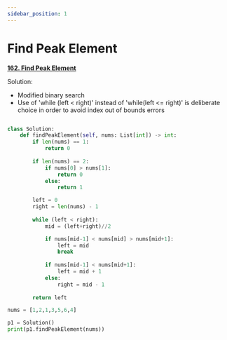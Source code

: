 ```yaml
---
sidebar_position: 1
---
```


# Find Peak Element

**[162. Find Peak Element](https://leetcode.com/problems/find-peak-element/)**

Solution:
 - Modified binary search
 - Use of 'while (left < right)' instead of 'while(left <= right)' is deliberate choice in order to avoid index out of bounds errors

```python title="Output is index in nums of any instance of a peak.  Example used has peak's at indexes 1 or 5"

class Solution:
    def findPeakElement(self, nums: List[int]) -> int:
        if len(nums) == 1:
            return 0
        
        if len(nums) == 2:
            if nums[0] > nums[1]:
                return 0
            else:
                return 1

        left = 0
        right = len(nums) - 1
    
        while (left < right):
            mid = (left+right)//2

            if nums[mid-1] < nums[mid] > nums[mid+1]:
                left = mid
                break
            
            if nums[mid-1] < nums[mid+1]:
                left = mid + 1
            else:
                right = mid - 1
        
        return left

nums = [1,2,1,3,5,6,4]

p1 = Solution()
print(p1.findPeakElement(nums))
```